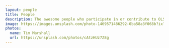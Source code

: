 ```yaml
---
layout: people
title: People
description: The awesome people who participate in or contribute to OLS
image: https://images.unsplash.com/photo-1469571486292-0ba58a3f068b?ixlib=rb-1.2.1&ixid=eyJhcHBfaWQiOjEyMDd9&auto=format&fit=crop&w=1050&q=80
photos:
  name: Tim Marshall
  url: https://unsplash.com/photos/cAtzHUz7Z8g
---
```

